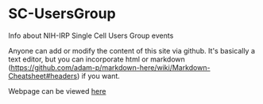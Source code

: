 # SC-UsersGroup
Info about NIH-IRP Single Cell Users Group events

Anyone can add or modify the content of this site via github. It's basically a text editor, but you can incorporate html or markdown (https://github.com/adam-p/markdown-here/wiki/Markdown-Cheatsheet#headers) if you want.

Webpage can be viewed  <a href="https://NIH-IRP-SingleCell.github.io/SC-UsersGroup/">here</a>
